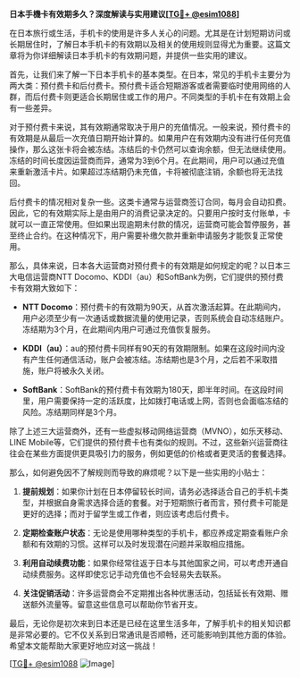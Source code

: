 **日本手機卡有效期多久？深度解读与实用建议[[TG💪+ @esim1088](https://t.me/s/esim1088)]**

在日本旅行或生活，手机卡的使用是许多人关心的问题。尤其是在计划短期访问或长期居住时，了解日本手机卡的有效期以及相关的使用规则显得尤为重要。这篇文章将为你详细解读日本手机卡的有效期问题，并提供一些实用的建议。

首先，让我们来了解一下日本手机卡的基本类型。在日本，常见的手机卡主要分为两大类：预付费卡和后付费卡。预付费卡适合短期游客或者需要临时使用网络的人群，而后付费卡则更适合长期居住或工作的用户。不同类型的手机卡在有效期上会有一些差异。

对于预付费卡来说，其有效期通常取决于用户的充值情况。一般来说，预付费卡的有效期是从最后一次充值日期开始计算的。如果用户在有效期内没有进行任何充值操作，那么这张卡将会被冻结。冻结后的卡仍然可以查询余额，但无法继续使用。冻结的时间长度因运营商而异，通常为3到6个月。在此期间，用户可以通过充值来重新激活卡片。如果超过冻结期仍未充值，卡将被彻底注销，余额也将无法找回。

后付费卡的情况相对复杂一些。这类卡通常与运营商签订合同，每月会自动扣费。因此，它的有效期实际上是由用户的消费记录决定的。只要用户按时支付账单，卡就可以一直正常使用。但如果出现逾期未付款的情况，运营商可能会暂停服务，甚至终止合约。在这种情况下，用户需要补缴欠款并重新申请服务才能恢复正常使用。

那么，具体来说，日本各大运营商对预付费卡的有效期是如何规定的呢？以日本三大电信运营商NTT Docomo、KDDI（au）和SoftBank为例，它们提供的预付费卡有效期大致如下：

- **NTT Docomo**：预付费卡的有效期为90天，从首次激活起算。在此期间内，用户必须至少有一次通话或数据流量的使用记录，否则系统会自动冻结账户。冻结期为3个月，在此期间内用户可通过充值恢复服务。
  
- **KDDI（au）**：au的预付费卡同样有90天的有效期限制。如果在这段时间内没有产生任何通信活动，账户会被冻结。冻结期也是3个月，之后若不采取措施，账户将被永久关闭。

- **SoftBank**：SoftBank的预付费卡有效期为180天，即半年时间。在这段时间里，用户需要保持一定的活跃度，比如拨打电话或上网，否则也会面临冻结的风险。冻结期同样是3个月。

除了上述三大运营商外，还有一些虚拟移动网络运营商（MVNO），如乐天移动、LINE Mobile等，它们提供的预付费卡也有类似的规则。不过，这些新兴运营商往往会在某些方面提供更具吸引力的服务，例如更低的价格或者更灵活的套餐选择。

那么，如何避免因不了解规则而导致的麻烦呢？以下是一些实用的小贴士：

1. **提前规划**：如果你计划在日本停留较长时间，请务必选择适合自己的手机卡类型，并根据自身需求选择合适的套餐。对于短期旅行者而言，预付费卡可能是更好的选择；而对于留学生或工作者，则应该考虑后付费卡。

2. **定期检查账户状态**：无论是使用哪种类型的手机卡，都应养成定期查看账户余额和有效期的习惯。这样可以及时发现潜在问题并采取相应措施。

3. **利用自动续费功能**：如果你经常往返于日本与其他国家之间，可以考虑开通自动续费服务。这样即使忘记手动充值也不会轻易失去联系。

4. **关注促销活动**：许多运营商会不定期推出各种优惠活动，包括延长有效期、赠送额外流量等。留意这些信息可以帮助你节省开支。

最后，无论你是初次来到日本还是已经在这里生活多年，了解手机卡的相关知识都是非常必要的。它不仅关系到日常通讯是否顺畅，还可能影响到其他方面的体验。希望本文能帮助大家更好地应对这一挑战！

[[TG💪+ @esim1088](https://t.me/s/esim1088) ![Image](https://i.postimg.cc/4NQfJmqS/Snipaste-2025-05-13-00-14-12.png)]